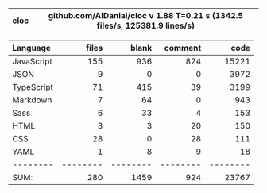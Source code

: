 | cloc | github.com/AlDanial/cloc v 1.88 T=0.21 s (1342.5 files/s, 125381.9 lines/s) |
| ---- | --------------------------------------------------------------------------- |

| Language   |    files |    blank |  comment |     code |
| :--------- | -------: | -------: | -------: | -------: |
| JavaScript |      155 |      936 |      824 |    15221 |
| JSON       |        9 |        0 |        0 |     3972 |
| TypeScript |       71 |      415 |       39 |     3199 |
| Markdown   |        7 |       64 |        0 |      943 |
| Sass       |        6 |       33 |        4 |      153 |
| HTML       |        3 |        3 |       20 |      150 |
| CSS        |       28 |        0 |       28 |      111 |
| YAML       |        1 |        8 |        9 |       18 |
| --------   | -------- | -------- | -------- | -------- |
| SUM:       |      280 |     1459 |      924 |    23767 |
